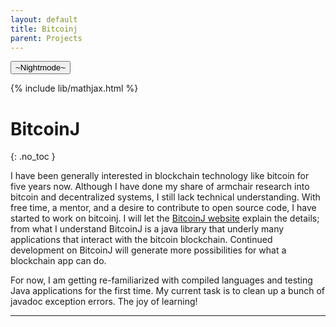 ```yaml
---
layout: default
title: Bitcoinj
parent: Projects
---
```

<button class="btn js-toggle-dark-mode">~Nightmode~</button>

<script>
const toggleDarkMode = document.querySelector('.js-toggle-dark-mode')
const cssFile = document.querySelector('[rel="stylesheet"]')
const originalCssRef = cssFile.getAttribute('href')
const darkModeCssRef = originalCssRef.replace('just-the-docs.css', 'dark-mode-preview.css')

addEvent(toggleDarkMode, 'click', function(){
  if (cssFile.getAttribute('href') === originalCssRef) {
    cssFile.setAttribute('href', darkModeCssRef)
  } else {
    cssFile.setAttribute('href', originalCssRef)
  }
})
</script>


{% include lib/mathjax.html %}

# BitcoinJ 

{: .no_toc } 



I have been generally interested in blockchain technology like bitcoin for five years now. Although I have done my share of armchair research into bitcoin and decentralized systems, I still lack technical understanding. With free time, a mentor, and a desire to contribute to open source code, I have started to work on bitcoinj. I will let the [BitcoinJ website](https://bitcoinj.github.io/) explain the details; from what I understand BitcoinJ is a java library that underly many applications that interact with the bitcoin blockchain. Continued development on BitcoinJ will generate more possibilities for what a blockchain app can do.

For now, I am getting re-familiarized with compiled languages and testing Java applications for the first time. My current task is to clean up a bunch of javadoc exception errors. The joy of learning!


---




